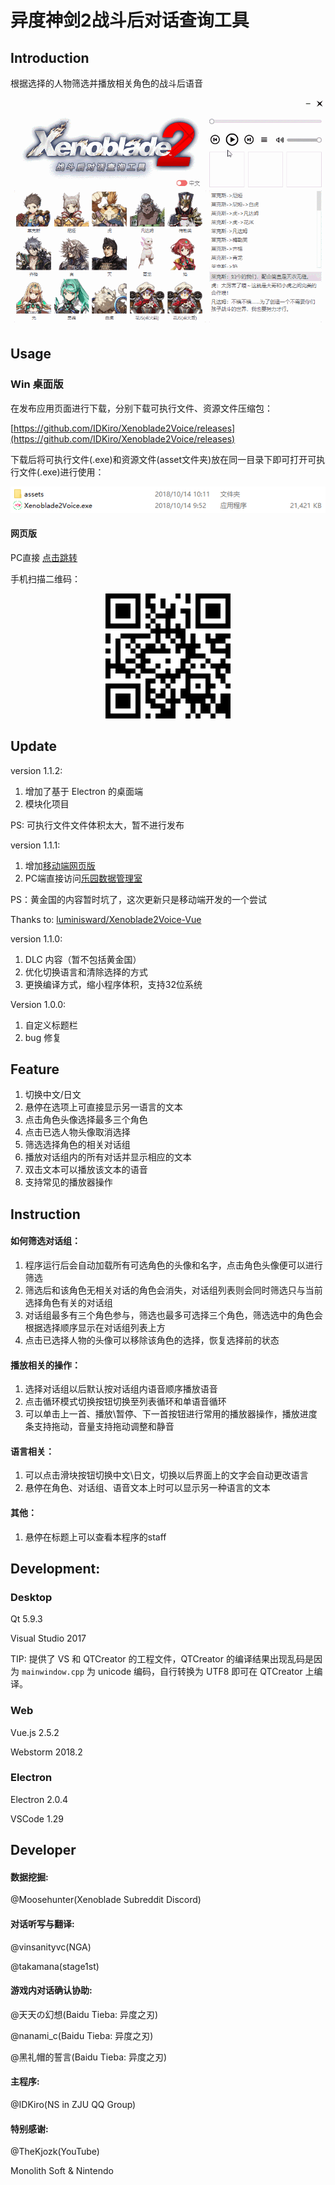 # 异度神剑2战斗后对话查询工具

## Introduction

根据选择的人物筛选并播放相关角色的战斗后语音

![](/image/main.gif)

## Usage

### Win 桌面版

在发布应用页面进行下载，分别下载可执行文件、资源文件压缩包：

[https://github.com/IDKiro/Xenoblade2Voice/releases](https://github.com/IDKiro/Xenoblade2Voice/releases)

下载后将可执行文件(.exe)和资源文件(asset文件夹)放在同一目录下即可打开可执行文件(.exe)进行使用：

![](/image/file.png)

#### 网页版

PC直接 [点击跳转](http://xb2.idkiro.xyz/)

手机扫描二维码：

<div align="center">
  <img src="image/qrcode.png">
</div>

## Update

version 1.1.2:

1. 增加了基于 Electron 的桌面端
2. 模块化项目

PS: 可执行文件文件体积太大，暂不进行发布

version 1.1.1:

1. 增加[移动端网页版](http://xb2.idkiro.xyz/)
2. PC端直接访问[乐园数据管理室](http://xenoblade2.cn/%E6%88%98%E5%90%8E%E5%AF%B9%E8%AF%9D)

PS：黄金国的内容暂时坑了，这次更新只是移动端开发的一个尝试

Thanks to: [luminisward/Xenoblade2Voice-Vue](https://github.com/luminisward/Xenoblade2Voice-Vue)

version 1.1.0:

1. DLC 内容（暂不包括黄金国）
2. 优化切换语言和清除选择的方式
3. 更换编译方式，缩小程序体积，支持32位系统

Version 1.0.0: 

1. 自定义标题栏
2. bug 修复

## Feature

1. 切换中文/日文
2. 悬停在选项上可直接显示另一语言的文本
3. 点击角色头像选择最多三个角色
4. 点击已选人物头像取消选择
5. 筛选选择角色的相关对话组
6. 播放对话组内的所有对话并显示相应的文本
7. 双击文本可以播放该文本的语音
8. 支持常见的播放器操作

## Instruction

#### 如何筛选对话组：

1. 程序运行后会自动加载所有可选角色的头像和名字，点击角色头像便可以进行筛选
2. 筛选后和该角色无相关对话的角色会消失，对话组列表则会同时筛选只与当前选择角色有关的对话组
3. 对话组最多有三个角色参与，筛选也最多可选择三个角色，筛选选中的角色会根据选择顺序显示在对话组列表上方
4. 点击已选择人物的头像可以移除该角色的选择，恢复选择前的状态

#### 播放相关的操作：

1. 选择对话组以后默认按对话组内语音顺序播放语音
2. 点击循环模式切换按钮切换至列表循环和单语音循环
3. 可以单击上一首、播放\暂停、下一首按钮进行常用的播放器操作，播放进度条支持拖动，音量支持拖动调整和静音

#### 语言相关：

1. 可以点击滑块按钮切换中文\日文，切换以后界面上的文字会自动更改语言
2. 悬停在角色、对话组、语音文本上时可以显示另一种语言的文本

#### 其他：

1. 悬停在标题上可以查看本程序的staff

## Development:

### Desktop

Qt 5.9.3

Visual Studio 2017

TIP: 提供了 VS 和 QTCreator 的工程文件，QTCreator 的编译结果出现乱码是因为 `mainwindow.cpp` 为 unicode 编码，自行转换为 UTF8 即可在 QTCreator 上编译。

### Web

Vue.js 2.5.2

Webstorm 2018.2

### Electron

Electron 2.0.4

VSCode 1.29

## Developer

#### 数据挖掘:

@Moosehunter(Xenoblade Subreddit Discord)

#### 对话听写与翻译:

@vinsanityvc(NGA)

@takamana(stage1st)

#### 游戏内对话确认协助:

@天天の幻想(Baidu Tieba: 异度之刃)

@nanami_c(Baidu Tieba: 异度之刃)

@黑礼帽的誓言(Baidu Tieba: 异度之刃)

#### 主程序:

@IDKiro(NS in ZJU QQ Group)

#### 特别感谢:

@TheKjozk(YouTube)

Monolith Soft & Nintendo
